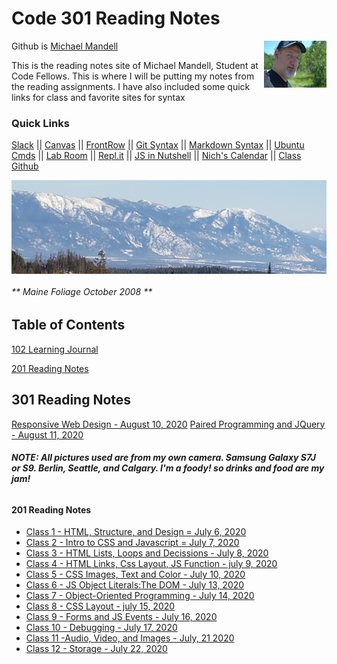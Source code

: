 # Code 301 Reading Notes

 Github is [Michael Mandell](https://github.com/DaddyBearSEA)  <img src="images/michael_banff.jpg" height="75px" width="100px" align="right">

This is the reading notes site of Michael Mandell, Student at Code Fellows. This is where I will be putting my notes from the reading assignments.  I have also included some quick links for class and favorite sites for syntax

### Quick Links
[Slack](https://app.slack.com/client/T039KG69K/D01419MJVAB/thread/C039KG6A1-1591124619.046600) ||  [Canvas](https://canvas.instructure.com/) ||
[FrontRow](https://frontrowviews.com/Home/) || 
[Git Syntax](git.md) || [Markdown Syntax](https://www.markdownguide.org/cheat-sheet/) || [Ubuntu Cmds](https://ubuntu.com/tutorials/command-line-for-beginners#1-overview) || [Lab Room](https://codefellows-lab.herokuapp.com/) || [Repl.it](https://repl.it/login) || [JS in Nutshell](https://read.amazon.com/?asin=B088P9Q6BBI ) || [Nich's Calendar](https://nicholas-carignan.youcanbook.me/) || [Class Github](https://github.com/codefellows/seattle-201d65)

<img src="images/montanna.jpg"  align="center" height="150px" width="750
50px">


###### ** Maine Foliage October 2008 **




## Table of Contents  
[102 Learning Journal](https://daddybearsea.github.io/learning-journal/)

<a href ="#201">201 Reading Notes</a>

## 301 Reading Notes

[Responsive Web Design - August 10, 2020](responsive.md)
[Paired Programming and JQuery - August 11, 2020](pair-query.md)



  











###### ***NOTE: All pictures used are from my own camera. Samsung Galaxy S7J or S9. Berlin, Seattle, and Calgary. I'm a foody! so drinks and food are my jam!***

#### 201 Reading Notes

- [Class 1 - HTML, Structure, and Design = July 6, 2020](class-01.md) 
- [Class 2 - Intro to CSS and Javascript = July 7, 2020](class-02.md)
- [Class 3 - HTML Lists, Loops and Decissions -  July 8, 2020](class-03.md) 
- [Class 4 - HTML Links, Css Layout, JS Function - july 9, 2020](class-04.md)
- [Class 5 - CSS Images, Text and Color - July 10, 2020](class-05.md)
- [Class 6 - JS Object Literals:The DOM - July 13, 2020](class-06.md) 
- [Class 7 - Object-Oriented Programming - July 14, 2020](class-07.md)
- [Class 8 - CSS Layout - july 15, 2020](class-08.md)
- [Class 9 - Forms and JS Events - July 16, 2020](class-09.md)
- [Class 10 - Debugging - July 17, 2020](class-10.md)
- [Class 11 -Audio, Video, and Images - July, 21 2020](class-11.md)
- [Class 12 - Storage -  July 22, 2020](class-12.md)
